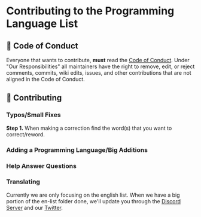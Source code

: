 # Contributing to the Programming Language List

## 📑 Code of Conduct
Everyone that wants to contribute, **must** read the [Code of Conduct](https://github.com/Maniacxxx/programming-language-list/blob/main/CODE_OF_CONDUCT.md). Under "Our Responsibilities" all maintainers have the right to remove, edit, or reject comments, commits, wiki edits, issues, and other contributions that are not aligned in the Code of Conduct.

## 💝 Contributing

### Typos/Small Fixes
**Step 1.** When making a correction find the word(s) that you want to correct/reword.

### Adding a Programming Language/Big Additions

### Help Answer Questions

### Translating
Currently we are only focusing on the english list. When we have a big portion of the en-list folder done, we'll update you through the [Discord Server]() and our [Twitter](https://twitter.com/ListLanguage).
